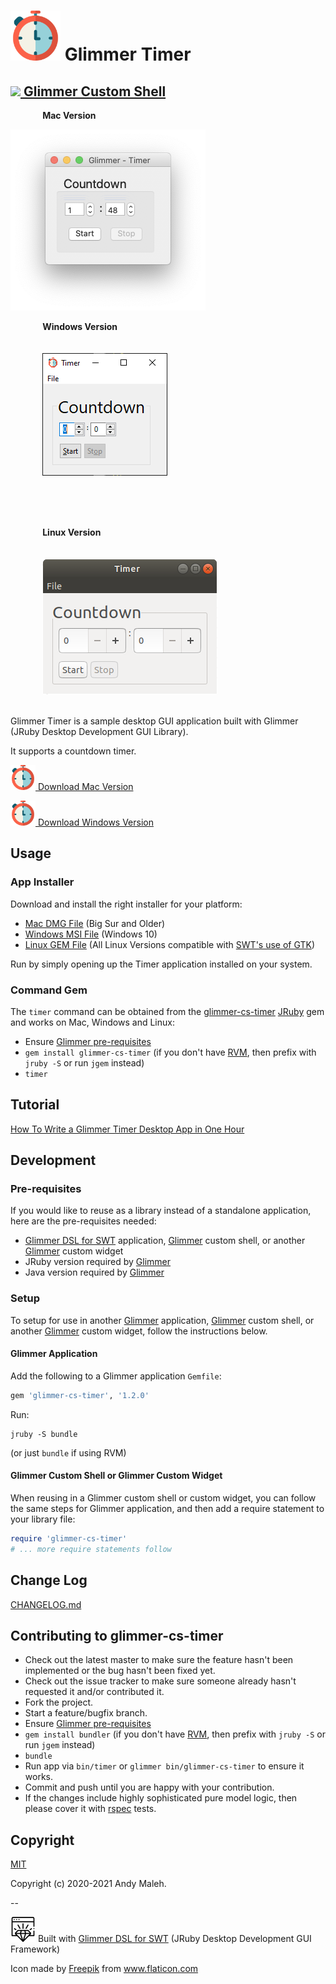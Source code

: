 # <img src="https://raw.githubusercontent.com/AndyObtiva/glimmer-cs-timer/master/images/glimmer-timer-logo.png" height=80 /> Glimmer Timer
## [<img src="https://raw.githubusercontent.com/AndyObtiva/glimmer-dsl-swt/master/images/glimmer-logo-hi-res.png" height=40 /> Glimmer Custom Shell](https://github.com/AndyObtiva/glimmer-dsl-swt/blob/master/docs/reference/GLIMMER_COMMAND.md#custom-shell-gem)

&nbsp;&nbsp;&nbsp;&nbsp;&nbsp;&nbsp;&nbsp;&nbsp;&nbsp;&nbsp;&nbsp;&nbsp;&nbsp;**Mac Version**

![glimmer-timer-screenshot](glimmer-timer-screenshot.png)

&nbsp;&nbsp;&nbsp;&nbsp;&nbsp;&nbsp;&nbsp;&nbsp;&nbsp;&nbsp;&nbsp;&nbsp;&nbsp;**Windows Version**
<br>
<br>
<br>
&nbsp;&nbsp;&nbsp;&nbsp;&nbsp;&nbsp;&nbsp;&nbsp;&nbsp;&nbsp;&nbsp;&nbsp;&nbsp;![glimmer-timer-screenshot-windows](glimmer-timer-screenshot-windows.png)

<br>
<br>
<br>

&nbsp;&nbsp;&nbsp;&nbsp;&nbsp;&nbsp;&nbsp;&nbsp;&nbsp;&nbsp;&nbsp;&nbsp;&nbsp;**Linux Version**
<br>
<br>
<br>
&nbsp;&nbsp;&nbsp;&nbsp;&nbsp;&nbsp;&nbsp;&nbsp;&nbsp;&nbsp;&nbsp;&nbsp;&nbsp;![glimmer-timer-screenshot-linux](glimmer-timer-screenshot-linux.png)

<br>
Glimmer Timer is a sample desktop GUI application built with Glimmer (JRuby Desktop Development GUI Library).

It supports a countdown timer.

[<img src="https://raw.githubusercontent.com/AndyObtiva/glimmer-cs-timer/master/images/glimmer-timer-logo.png" height=40 /> Download Mac Version](https://www.dropbox.com/s/37da66bd2qk4djf/Timer-1.2.0.dmg?dl=1)

[<img src="https://raw.githubusercontent.com/AndyObtiva/glimmer-cs-timer/master/images/glimmer-timer-logo.png" height=40 /> Download Windows Version](https://www.dropbox.com/s/f0epkjarz4l1u5a/Timer-1.1.0.msi?dl=1)

## Usage

### App Installer

Download and install the right installer for your platform:
- [Mac DMG File](https://www.dropbox.com/s/37da66bd2qk4djf/Timer-1.2.0.dmg?dl=1) (Big Sur and Older)
- [Windows MSI File](https://www.dropbox.com/s/f0epkjarz4l1u5a/Timer-1.1.0.msi?dl=1) (Windows 10)
- [Linux GEM File](https://rubygems.org/gems/glimmer-cs-timer) (All Linux Versions compatible with [SWT's use of GTK](https://www.eclipse.org/swt/faq.php))

Run by simply opening up the Timer application installed on your system.

### Command Gem

The `timer` command can be obtained from the [glimmer-cs-timer](https://rubygems.org/gems/glimmer-cs-timer) [JRuby](https://www.jruby.org/) gem and works on Mac, Windows and Linux:

- Ensure [Glimmer pre-requisites](https://github.com/AndyObtiva/glimmer-dsl-swt#pre-requisites)
- `gem install glimmer-cs-timer` (if you don't have [RVM](https://rvm.io), then prefix with `jruby -S` or run `jgem` instead)
- `timer`

## Tutorial

[How To Write a Glimmer Timer Desktop App in One Hour](https://andymaleh.blogspot.com/2020/08/writing-glimmer-timer-sample-app-in.html)

## Development

### Pre-requisites

If you would like to reuse as a library instead of a standalone application, here are the pre-requisites needed:

- [Glimmer DSL for SWT](https://github.com/AndyObtiva/glimmer-dsl-swt) application, [Glimmer](https://github.com/AndyObtiva/glimmer-dsl-swt) custom shell, or another [Glimmer](https://github.com/AndyObtiva/glimmer-dsl-swt) custom widget
- JRuby version required by [Glimmer](https://github.com/AndyObtiva/glimmer-dsl-swt)
- Java version required by [Glimmer](https://github.com/AndyObtiva/glimmer-dsl-swt)

### Setup

To setup for use in another [Glimmer](https://github.com/AndyObtiva/glimmer-dsl-swt) application, [Glimmer](https://github.com/AndyObtiva/glimmer-dsl-swt) custom shell, or another [Glimmer](https://github.com/AndyObtiva/glimmer-dsl-swt) custom widget, follow the instructions below.

#### Glimmer Application

Add the following to a Glimmer application `Gemfile`:

```ruby
gem 'glimmer-cs-timer', '1.2.0'
```

Run:

```
jruby -S bundle
```

(or just `bundle` if using RVM)

#### Glimmer Custom Shell or Glimmer Custom Widget

When reusing in a Glimmer custom shell or custom widget, you can follow the same steps for Glimmer application, and then add a require statement to your library file:

```ruby
require 'glimmer-cs-timer'
# ... more require statements follow
```

## Change Log

[CHANGELOG.md](CHANGELOG.md)

## Contributing to glimmer-cs-timer
 
- Check out the latest master to make sure the feature hasn't been implemented or the bug hasn't been fixed yet.
- Check out the issue tracker to make sure someone already hasn't requested it and/or contributed it.
- Fork the project.
- Start a feature/bugfix branch.
- Ensure [Glimmer pre-requisites](https://github.com/AndyObtiva/glimmer-dsl-swt#pre-requisites)
- `gem install bundler` (if you don't have [RVM](https://rvm.io), then prefix with `jruby -S` or run `jgem` instead)
- `bundle`
- Run app via `bin/timer` or `glimmer bin/glimmer-cs-timer` to ensure it works.
- Commit and push until you are happy with your contribution.
- If the changes include highly sophisticated pure model logic, then please cover it with [rspec](https://github.com/rspec/rspec) tests.

## Copyright

[MIT](https://opensource.org/licenses/MIT)

Copyright (c) 2020-2021 Andy Maleh.

--

[<img src="https://raw.githubusercontent.com/AndyObtiva/glimmer/master/images/glimmer-logo-hi-res.png" height=40 />](https://github.com/AndyObtiva/glimmer) Built with [Glimmer DSL for SWT](https://github.com/AndyObtiva/glimmer-dsl-swt) (JRuby Desktop Development GUI Framework)

Icon made by <a href="https://www.flaticon.com/authors/freepik" title="Freepik">Freepik</a> from <a href="https://www.flaticon.com/" title="Flaticon"> www.flaticon.com</a>
